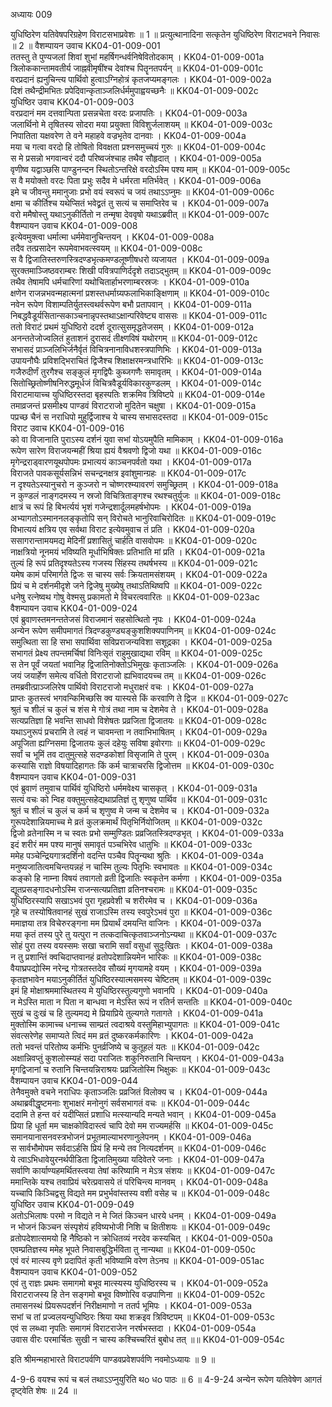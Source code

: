 अध्यायः 009

युधिष्ठिरेण यतिवेषपरिग्रहेण विराटसभाप्रवेशः ॥ 1 ॥ प्रत्युत्थानादिना सत्कृतेन युधिष्ठिरेण विराटभवने निवासः ॥ 2 ॥
वैशम्पायन उवाच 	KK04-01-009-001  
ततस्तु ते पुण्यजलां शिवां शुभां महर्षिगन्धर्वनिषेवितोदकाम् ।	KK04-01-009-001a  
त्रिलोककान्तामवतीर्य जाह्नवीमृषींश्च देवांश्च पितॄनतपर्यन् ॥ 	KK04-01-009-001c  
वरप्रदानं ह्यनुचिन्त्य पार्थिवो हुत्वाऽग्निहोत्रं कृतजप्यमङ्गलः ।	KK04-01-009-002a  
दिशं तथैन्द्रीमभितः प्रपेदिवान्कृताञ्जलिर्धर्ममुपाह्वयच्छनैः ॥	KK04-01-009-002c  
युधिष्ठिर उवाच 	KK04-01-009-003  
वरप्रदानं मम दत्तवान्पिता प्रसन्नचेता वरदः प्रजापतिः ।	KK04-01-009-003a  
जलार्थिनो मे तृषितस्य सोदरा मया प्रयुक्ता विविशुर्जलाशयम् ॥ 	KK04-01-009-003c  
निपातिता यक्षवरेण ते वने महाहवे वज्रभृतेव दानवाः ।	KK04-01-009-004a  
मया च गत्वा वरदो हि तोषितो विवक्षता प्रश्नसमुच्चयं गुरुः ॥ 	KK04-01-009-004c  
स मे प्रसन्नो भगवान्वरं ददौ परिष्वजंश्चाह तथैव सौहृदात् ।	KK04-01-009-005a  
वृणीष्व यद्वाञ्छसि पाण्डुनन्दन स्थितोऽन्तरिक्षे वरदोऽस्मि पश्य माम् ॥ 	KK04-01-009-005c  
स वै मयोक्तो वरदः पिता प्रभुः सदैव मे धर्मरता मतिर्भवेत् ।	KK04-01-009-006a  
इमे च जीवन्तु ममानुजाः प्रभो वयं स्वरूपं च जयं तथाऽऽप्नुमः ॥ 	KK04-01-009-006c  
क्षमा च कीर्तिश्च यथेप्सितं भवेद्व्रतं तु सत्यं च समाप्तिरेव च ।	KK04-01-009-007a  
वरो ममैषोस्तु यथाऽनुकीर्तितो न तन्मृषा देववृषो यथाऽब्रवीत् ॥ 	KK04-01-009-007c  
वैशम्पायन उवाच 	KK04-01-009-008  
इत्येवमुक्त्वा धर्मात्मा धर्ममेवानुचिन्तयन् ।	KK04-01-009-008a  
तदैव तत्प्रसादेन रूपमेवाभवत्स्वयम् ॥ 	KK04-01-009-008c  
स वै द्विजातिस्तरुणस्त्रिदण्डभृत्कमण्डलूष्णीषधरो व्यजायत ।	KK04-01-009-009a  
सुरक्तमाञ्जिष्ठवराम्बरः शिखी पवित्रपाणिर्ददृशे तदाऽद्भुतम् ॥ 	KK04-01-009-009c  
तथैव तेषामपि धर्मचारिणां यथोचितार्हाभरणाम्बरस्रजः ।	KK04-01-009-010a  
क्षणेन राजन्नभवन्महात्मनां प्रशस्तधर्माग्र्यफलाभिकाङ्क्षिणाम् ॥ 	KK04-01-009-010c  
नवेन रूपेण विशाम्पतिर्युतस्त्वथर्वरूपेण बभौ प्रतापवान् ।	KK04-01-009-011a  
निबद्धवैडूर्यसितान्सकाञ्चनान्नृपस्तथाऽक्षान्परिवेष्ट्य वाससः ॥	KK04-01-009-011c  
ततो विराटं प्रथमं युधिष्ठिरो ददर्श दूरात्सुसमृद्धतेजसम् ।	KK04-01-009-012a  
अनन्ततेजोज्वलितं हुताशनं दुरासदं तीक्ष्णविषं यथोरगम् ॥ 	KK04-01-009-012c  
सभासदं प्राञ्जलिभिर्जनैर्वृतं विचित्रनानाविधशस्त्रपाणिभिः ।	KK04-01-009-013a  
उपायनौघैः प्रविशद्भिराचितं द्विजैश्च शिक्षाक्षरमन्त्रधारिभिः ॥ 	KK04-01-009-013c  
गजैरुदीर्णं तुरगैश्च सङ्कुलं मृगद्विपैः कुब्जगणैः समावृतम् ।	KK04-01-009-014a  
सितोच्छ्रितोष्णीषनिरुद्धमूर्धजं विचित्रवैडूर्यविकारकुण्डलम् ।	KK04-01-009-014c  
विराटमायाच्च युधिष्ठिरस्तदा बृहस्पतिः शक्रमिव त्रिविष्टपे ॥ 	KK04-01-009-014e  
तमाव्रजन्तं प्रसमीक्ष्य पाण्डवं विराटराजो मुदितेन चक्षुषा ।	KK04-01-009-015a  
पप्रच्छ चैनं स नराधिपो मुहुर्द्विजाश्च ये चास्य सभासदस्तदा ॥ 	KK04-01-009-015c  
विराट उवाच 	KK04-01-009-016  
को वा विजानाति पुराऽस्य दर्शनं युवा सभां योऽयमुपैति मामिकाम् ।	KK04-01-009-016a  
रूपेण सारेण विराजयन्महीं श्रिया ह्ययं वैश्रवणो द्विजो यथा ॥ 	KK04-01-009-016c  
मृगेन्द्रराड्वारणयूथपोपमः प्रभात्ययं काञ्चनपर्वतो यथा ।	KK04-01-009-017a  
विराजते पावकसूर्यसन्निभं सचन्द्रनक्षत्र इवांशुमान्ग्रहः ॥	KK04-01-009-017c  
न दृश्यतेऽस्यानुचरो न कुञ्जरो न चोष्णरश्म्यावरणं समुच्छ्रितम् ।	KK04-01-009-018a  
न कुण्डलं नाङ्गदमस्य न स्रजो विचित्रिताङ्गश्च रथश्चतुर्युजः ॥ 	KK04-01-009-018c  
क्षात्रं च रूपं हि बिभर्त्ययं भृशं गजेन्द्रशार्दूलमहर्षभोपमः ।	KK04-01-009-019a  
अभ्यागतोऽस्माननलङ्कृतोपि सन् विरोचते भानुरिवाचिरोदितः ॥ 	KK04-01-009-019c  
विभात्ययं क्षत्रिय एव सर्वथा विराट इत्येवमुवाच तं प्रति ।	KK04-01-009-020a  
ससागरान्तामयमद्य मेदिनीं प्रशासितुं चार्हति वासवोपमः ॥ 	KK04-01-009-020c  
नाक्षत्रियो नूनमयं भविष्यति मूर्धाभिषिक्तः प्रतिभाति मां प्रति ।	KK04-01-009-021a  
तुल्यं हि रूपं प्रतिदृश्यतेऽस्य गजस्य सिंहस्य तथर्षभस्य ॥ 	KK04-01-009-021c  
यमेष कामं परिमार्गते द्विजः स चास्य सर्वः क्रियतामसंशयम् ।	KK04-01-009-022a  
प्रियं च मे दर्शनमीदृशे जने द्विजेषु मुख्येषु तथाऽतिथिष्वपि ॥ 	KK04-01-009-022c  
धनेषु रत्नेष्वथ गोषु वेश्मसु प्रकामतो मे विचरत्ववारितः ॥ 	KK04-01-009-023ac  
वैशम्पायन उवाच 	KK04-01-009-024  
एवं ब्रुवाणस्तमनन्ततेजसं विराजमानं सहसोत्थितो नृपः ।	KK04-01-009-024a  
अन्येन रूपेण समीपमागतं त्रिदण्डकुण्ड्यङ्कुशशिक्यपाणिनम् ॥ 	KK04-01-009-024c  
समुत्थिता सा हि सभा सपार्थिवा सविप्रराजन्यविशा सशूद्रका ।	KK04-01-009-025a  
सभागतं प्रेक्ष्य तपन्तमर्चिषां विनिःसृतं राहुमुखाद्यथा रविम् ॥ 	KK04-01-009-025c  
स तेन पूर्वं जयतां भवानिह द्विजातिनोक्तोऽभिमुखः कृताञ्जलिः ।	KK04-01-009-026a  
जयं जयार्हेण समेत्य वर्धितो विराटराजो ह्यभिवादयच्च तम् ॥ 	KK04-01-009-026c  
तमब्रवीत्प्राञ्जलिरेष पार्थिवो विराटराजो मधुराक्षरं वचः ।	KK04-01-009-027a  
प्राप्तः कुतस्त्वं भगवन्किमिच्छसि क्व यास्यसे किं करवाणि ते द्विज ॥ 	KK04-01-009-027c  
श्रुतं च शीलं च कुलं च शंस मे गोत्रं तथा नाम च देशमेव ते ।	KK04-01-009-028a  
सत्यप्रतिज्ञा हि भवन्ति साधवो विशेषतः प्रव्रजिता द्विजातयः ॥ 	KK04-01-009-028c  
यथाऽनुरूपं प्रचरामि ते त्वहं न चावमन्ता न तवाभिभाषितम् ।	KK04-01-009-029a  
अपूजिता ह्यग्निसमा द्विजातयः कुलं दहेयुः सविषा इवोरगाः ॥ 	KK04-01-009-029c  
सर्वां च भूमिं तव दातुमुत्सहे सदण्डकोशां विसृजामि ते पुरम् ।	KK04-01-009-030a  
कस्यासि राज्ञो विषयादिहागतः किं कर्म चात्राचरसि द्विजोत्तम ॥ 	KK04-01-009-030c  
वैशम्पायन उवाच 	KK04-01-009-031  
एवं ब्रुवाणं तमुवाच पार्थिवं युधिष्ठिरो धर्ममवेक्ष्य चासकृत् ।	KK04-01-009-031a  
सत्यं वचः को न्विह वक्तुमुत्सहेद्यथाप्रतिज्ञं तु शृणुष्व पार्थिव ॥ 	KK04-01-009-031c  
श्रुतं च शीलं च कुलं च कर्म च शृणुष्व मे जन्म च देशमेव च ।	KK04-01-009-032a  
गुरूपदेशान्नियमाच्च मे व्रतं कुलक्रमार्थं पितृभिर्नियोजितम् ॥ 	KK04-01-009-032c  
द्विजो व्रतेनास्मि न च स्वतः प्रभो सम्मुण्डितः प्रव्रजितस्त्रिदण्डभृत् ।	KK04-01-009-033a  
इदं शरीरं मम पश्य मानुषं समावृतं पञ्चभिरेव धातुभिः ॥ 	KK04-01-009-033c  
ममेह पञ्चेन्द्रियगात्रदर्शिनो वदन्ति पञ्चैव पितॄन्यथा श्रुतिः ।	KK04-01-009-034a  
मनुष्यजातित्वमचिन्तयन्नहं न चास्मि तुल्यः पितृभिः स्वभावतः ॥ 	KK04-01-009-034c  
कङ्को हि नाम्ना विषयं तवागतो व्रती द्विजातिः स्वकृतेन कर्मणा ।	KK04-01-009-035a  
द्यूतप्रसङ्गादधनोऽस्मि राजन्सत्यप्रतिज्ञा व्रतिनश्चरामः ॥ 	KK04-01-009-035c  
युधिष्ठिरस्यापि सखाऽभवं पुरा गृहप्रवेशी च शरीरमेव च ।	KK04-01-009-036a  
गृहे च तस्योषितवानहं सुखं राजाऽस्मि तस्य स्वपुरेऽभवं पुरा ॥ 	KK04-01-009-036c  
ममाज्ञया तत्र विचेरुरङ्गना मम प्रियार्थं दमयन्ति वाजिनः ।	KK04-01-009-037a  
मया कृतं तस्य पुरे तु यत्पुरा न तत्कदाचित्कृतवाञ्जनोऽन्यथा ॥ 	KK04-01-009-037c  
सोहं पुरा तस्य वयस्समः सखा चरामि सर्वां वसुधां सुदुःखितः ।	KK04-01-009-038a  
न तु प्रशान्तिं क्वचिदाप्तवानहं व्रतोपदेशान्नियमेन भारिकः ॥ 	KK04-01-009-038c  
वैयाघ्रपद्योस्मि नरेन्द्र गोत्रतस्तदेव सौख्यं मृगयामहे वयम् ।	KK04-01-009-039a  
कृतज्ञभावेन मयाऽनुकीर्तितं युधिष्ठिरस्यात्मसमस्य चेष्टितम् ॥ 	KK04-01-009-039c  
इमं हि मोक्षाश्रममास्थितस्य मे युधिष्ठिरस्तुल्यगुणो भवानपि ।	KK04-01-009-040a  
न मेऽस्ति माता न पिता न बान्धवा न मेऽस्ति रूपं न रतिर्न सन्ततिः ॥ 	KK04-01-009-040c  
सुखं च दुःखं च हि तुल्यमद्य मे प्रियाप्रिये तुल्यगते गतागते ।	KK04-01-009-041a  
मुक्तोस्मि कामाच्च धनाच्च साम्प्रतं त्वदाश्रये वस्तुमिहाभ्युपागतः ॥ 	KK04-01-009-041c  
संवत्सरेणेह समाप्यते त्विदं मम व्रतं दुष्करकर्मकारिणः ।	KK04-01-009-042a  
ततो भवन्तं परितोष्य कर्मभिः पुनर्व्रजिष्ये च कुतूहलं यतः ॥ 	KK04-01-009-042c  
अक्षान्निवप्तुं कुशलोस्म्यहं सदा पराजितः शकुनिरुतानि चिन्तयन् ।	KK04-01-009-043a  
मृगद्विजानां च रुतानि चिन्तयन्निराश्रयः प्रव्रजितोस्मि भिक्षुकः ॥ 	KK04-01-009-043c  
वैशम्पायन उवाच 	KK04-01-009-044  
तेनैवमुक्ते वचने नराधिपः कृताञ्जलिः प्रव्रजितं विलोक्य च ।	KK04-01-009-044a  
अथाब्रवीद्धृष्टमनाः शुभाक्षरं मनोनुगं सर्वसभागतं वचः ॥ 	KK04-01-009-044c  
ददामि ते हन्त वरं यदीप्सितं प्रशाधि मत्स्यान्यदि मन्यते भवान् ।	KK04-01-009-045a  
प्रिया हि धूर्ता मम चाक्षकोविदास्त्वं चापि देवो मम राज्यमर्हसि ॥ 	KK04-01-009-045c  
समानयानासनवस्त्रभोजनं प्रभूतमाल्याभरणानुलेपनम् ।	KK04-01-009-046a  
स सार्वभौमोपम सर्वदाऽर्हसि प्रियं हि मन्ये तव नित्यदर्शनम् ॥ 	KK04-01-009-046c  
ये त्वाऽभिधावेयुरनर्थपीडिता द्विजातिमुख्या यदिवेतरे जनाः ।	KK04-01-009-047a  
सर्वाणि कार्याण्यहमर्थितस्त्वया तेषां करिष्यामि न मेऽत्र संशयः ॥ 	KK04-01-009-047c  
ममान्तिके यश्च तवाप्रियं चरेत्प्रवासये तं परिचिन्त्य मानवम् ।	KK04-01-009-048a  
यच्चापि किञ्चिद्वसु विद्यते मम प्रभुर्भवांस्तस्य वशी वसेह च ॥ 	KK04-01-009-048c  
युधिष्ठिर उवाच 	KK04-01-009-049  
अतोऽभिलाषः परमो न विद्यते न मे जितं किञ्चन धारये धनम् ।	KK04-01-009-049a  
न भोजनं किञ्चन संस्पृशेयं हविष्यभोजी निशि च क्षितीशयः ॥	KK04-01-009-049c  
व्रतोपदेशात्समयो हि नैष्ठिको न क्रोधितव्यं नरदेव कस्यचित् ।	KK04-01-009-050a  
एवम्प्रतिज्ञस्य ममेह भूपते निवासबुद्धिर्भविता तु नान्यथा ॥	KK04-01-009-050c  
एवं वरं मात्स्य वृणे प्रदापितं कृती भविष्यामि वरेण तेऽनघ ॥	KK04-01-009-051ac  
वैशम्पायन उवाच 	KK04-01-009-052  
एवं तु राज्ञः प्रथमः समागमो बभूव मात्स्यस्य युधिष्ठिरस्य च ।	KK04-01-009-052a  
विराटराजस्य हि तेन सङ्गमो बभूव विष्णोरिव वज्रपाणिना ॥	KK04-01-009-052c  
तमासनस्थं प्रियरूपदर्शनं निरीक्षमाणो न ततर्प भूमिपः ।	KK04-01-009-053a  
सभां च तां प्रज्वलयन्युधिष्ठिरः श्रिया यथा शक्रइव त्रिविष्टपम् ॥ 	KK04-01-009-053c  
एवं स लब्ध्वा नृपतिः समागमं विराटराजेन नरर्षभस्तदा ।	KK04-01-009-054a  
उवास वीरः परमार्चितः सुखी न चास्य कश्चिच्चरितं बुबोध तत् ॥॥	KK04-01-009-054c  

इति श्रीमन्महाभारते विराटपर्वणि पाण्डवप्रवेशपर्वणि नवमोऽध्यायः ॥ 9 ॥

4-9-6 वयश्च रूपं च बलं तथाऽऽप्नुयुरिति थo धo पाठः ॥ 6 ॥ 4-9-24 अन्येन रूपेण यतिवेषेण आगतं दृष्ट्वेति शेषः ॥ 24 ॥

